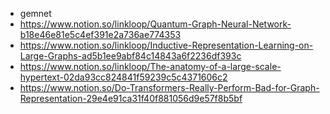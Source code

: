 - gemnet
- https://www.notion.so/linkloop/Quantum-Graph-Neural-Network-b18e46e81e5c4ef391e2a736ae774353
- https://www.notion.so/linkloop/Inductive-Representation-Learning-on-Large-Graphs-ad5b1ee9abf84c14843a6f2236df393c
- https://www.notion.so/linkloop/The-anatomy-of-a-large-scale-hypertext-02da93cc824841f59239c5c4371606c2
- https://www.notion.so/Do-Transformers-Really-Perform-Bad-for-Graph-Representation-29e4e91ca31f40f881056d9e57f8b5bf